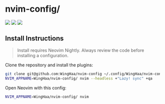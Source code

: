 # nvim-config/

<a href="https://dotfyle.com/WingHaa/nvim-config"><img src="https://dotfyle.com/WingHaa/nvim-config/badges/plugins?style=flat" /></a>
<a href="https://dotfyle.com/WingHaa/nvim-config"><img src="https://dotfyle.com/WingHaa/nvim-config/badges/leaderkey?style=flat" /></a>
<a href="https://dotfyle.com/WingHaa/nvim-config"><img src="https://dotfyle.com/WingHaa/nvim-config/badges/plugin-manager?style=flat" /></a>


## Install Instructions

 > Install requires Neovim Nightly. Always review the code before installing a configuration.

Clone the repository and install the plugins:

```sh
git clone git@github.com:WingHaa/nvim-config ~/.config/WingHaa/nvim-config
NVIM_APPNAME=WingHaa/nvim-config/ nvim --headless +"Lazy! sync" +qa
```

Open Neovim with this config:

```sh
NVIM_APPNAME=WingHaa/nvim-config/ nvim
```

